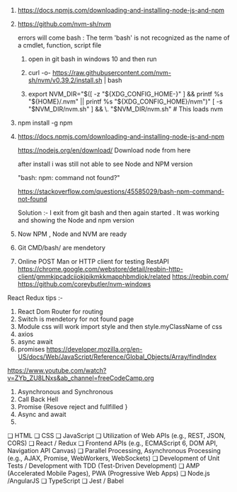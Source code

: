 
1. https://docs.npmjs.com/downloading-and-installing-node-js-and-npm
2. https://github.com/nvm-sh/nvm

    errors will come 
    bash : The term 'bash' is not recognized as the name of a cmdlet, function, script file

    1. open in git bash in windows 10 and then run 

    2. curl -o- https://raw.githubusercontent.com/nvm-sh/nvm/v0.39.2/install.sh | bash

    3. export NVM_DIR="$([ -z "${XDG_CONFIG_HOME-}" ] && printf %s "${HOME}/.nvm" || printf %s "${XDG_CONFIG_HOME}/nvm")"
[ -s "$NVM_DIR/nvm.sh" ] && \. "$NVM_DIR/nvm.sh" # This loads nvm

3. npm install -g npm

4. https://docs.npmjs.com/downloading-and-installing-node-js-and-npm

    https://nodejs.org/en/download/ Download node from here 

    after install i was still not able to see Node and NPM version 

    "bash: npm: command not found?"

    https://stackoverflow.com/questions/45585029/bash-npm-command-not-found

    Solution :- I exit from git bash and then again started . It was working and showing the Node and npm version 
5. Now NPM , Node and NVM are ready 
6. Git CMD/bash/ are mendetory 
7. Online POST Man or HTTP client for testing RestAPI 
https://chrome.google.com/webstore/detail/reqbin-http-client/gmmkjpcadciiokjpikmkkmapphbmdjok/related
https://reqbin.com/
https://github.com/coreybutler/nvm-windows


React Redux tips :-
1. React Dom Router for routing 
2. Switch is mendetory for not found page 
3. Module css will work import style and then style.myClassName of css 
4. axios
5. async await
5. promises 
https://developer.mozilla.org/en-US/docs/Web/JavaScript/Reference/Global_Objects/Array/findIndex

https://www.youtube.com/watch?v=ZYb_ZU8LNxs&ab_channel=freeCodeCamp.org
1. Asynchronous and Synchronous 
2. Call Back Hell 
2. Promise {Resove reject and fullfilled }
3. Async and await 
4. 

❑ HTML
❑ CSS
❑ JavaScript
❑ Utilization of Web APIs (e.g., REST, JSON, CORS)
❑ React / Redux
❑ Frontend APIs (e.g., ECMAScript 6, DOM API, Navigation API Canvas)
❑ Parallel Processing, Asynchronous Processing (e.g., AJAX, Promise, WebWorkers, WebSockets)
❑ Development of Unit Tests / Development with TDD (Test-Driven Development)
❑ AMP (Accelerated Mobile Pages), PWA (Progressive Web Apps)
❑ Node.js /AngularJS
❑ TypeScript
❑ Jest / Babel